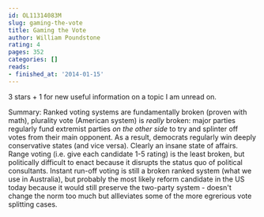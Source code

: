 ```yaml
---
id: OL11314083M
slug: gaming-the-vote
title: Gaming the Vote
author: William Poundstone
rating: 4
pages: 352
categories: []
reads:
- finished_at: '2014-01-15'
---
```

3 stars + 1 for new useful information on a topic I am unread on.

Summary: Ranked voting systems are fundamentally broken (proven with math), plurality vote (American system) is *really* broken: major parties regularly fund extremist parties *on the other side* to try and splinter off votes from their main opponent. As a result, democrats regularly win deeply conservative states (and vice versa). Clearly an insane state of affairs. Range voting (i.e. give each candidate 1-5 rating) is the least broken, but politically difficult to enact because it disrupts the status quo of political consultants. Instant run-off voting is still a broken ranked system (what we use in Australia), but probably the most likely reform candidate in the US today because it would still preserve the two-party system - doesn't change the norm too much but allleviates some of the more egrerious vote splitting cases.
